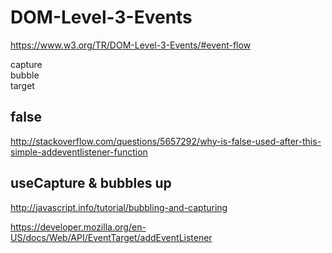 # DOM-Level-3-Events  




https://www.w3.org/TR/DOM-Level-3-Events/#event-flow  


capture  
bubble  
target  



## false

http://stackoverflow.com/questions/5657292/why-is-false-used-after-this-simple-addeventlistener-function  



## useCapture & bubbles up  



http://javascript.info/tutorial/bubbling-and-capturing  


https://developer.mozilla.org/en-US/docs/Web/API/EventTarget/addEventListener  





